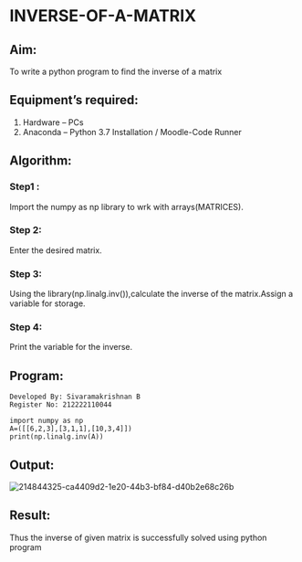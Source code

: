 # INVERSE-OF-A-MATRIX

## Aim:
To write a python program to find the inverse of a matrix

## Equipment’s required:
1. 	Hardware – PCs 
2. 	Anaconda – Python 3.7 Installation / Moodle-Code Runner 

## Algorithm:
### Step1 : 
Import the numpy as np library to wrk with arrays(MATRICES).

### Step 2: 
Enter the desired matrix.

### Step 3: 
Using the library(np.linalg.inv()),calculate the inverse of the matrix.Assign a variable for storage.

### Step 4: 
Print the variable for the inverse.

## Program:
```
Developed By: Sivaramakrishnan B
Register No: 212222110044

import numpy as np
A=([[6,2,3],[3,1,1],[10,3,4]])
print(np.linalg.inv(A))
```
## Output:
![214844325-ca4409d2-1e20-44b3-bf84-d40b2e68c26b](https://github.com/SivaramakrishnanBaskar/INVERSE-OF-A-MATRIX/assets/119476322/a5efc28d-9302-4e8e-84c7-08b9c9819134)

## Result:
Thus the inverse of given matrix is successfully solved using python program

